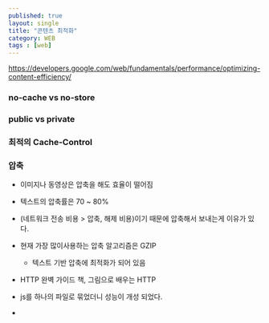 ```yaml
---
published: true
layout: single
title: "콘텐츠 최적화"
category: WEB
tags : [web]
---
```


https://developers.google.com/web/fundamentals/performance/optimizing-content-efficiency/

### no-cache vs no-store

### public vs private

### 최적의 Cache-Control

### 압축

- 이미지나 동영상은 압축을 해도 효율이 떨어짐
- 텍스트의 압축률은 70 ~ 80%
- (네트워크 전송 비용 > 압축, 해제 비용)이기 때문에 압축해서 보내는게 이유가 있다.
- 현재 가장 많이사용하는 압축 알고리즘은 GZIP
    - 텍스트 기반 압축에 최적화가 되어 있음
- HTTP 완벽 가이드 책, 그림으로 배우는 HTTP

- js를 하나의 파일로 묶었더니 성능이 개성 되었다.
- 